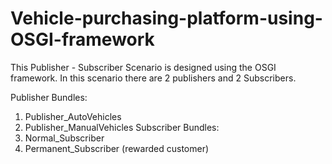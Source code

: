 # Vehicle-purchasing-platform-using-OSGI-framework
This Publisher - Subscriber Scenario is designed using the OSGI framework. In this scenario there are 2 publishers and 2 Subscribers.

Publisher Bundles:
1. Publisher_AutoVehicles
2. Publisher_ManualVehicles
Subscriber Bundles:
1. Normal_Subscriber
2. Permanent_Subscriber (rewarded customer)


